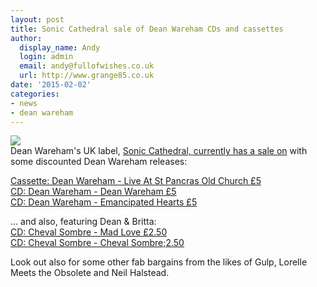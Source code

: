 ```yaml
---
layout: post
title: Sonic Cathedral sale of Dean Wareham CDs and cassettes
author:
  display_name: Andy
  login: admin
  email: andy@fullofwishes.co.uk
  url: http://www.grange85.co.uk
date: '2015-02-02'
categories:
- news
- dean wareham
---
```

<p><img src="https://media.fullofwishes.co.uk/05-dean_wareham/sleeves/dean-wareham-sonic-cathedral-cd.jpg" class="aligncenter" /><br />
Dean Wareham's UK label, <a href="http://soniccathedral.bigcartel.com/">Sonic Cathedral, currently has a sale on</a> with some discounted Dean Wareham releases:</p>
<p><a href="http://soniccathedral.bigcartel.com/product/scr076-dean-wareham-live-at-st-pancras-old-church-mc">Cassette: Dean Wareham - Live At St Pancras Old Church &pound;5</a><br />
<a href="http://soniccathedral.bigcartel.com/product/scr075-dean-wareham-dean-wareham-cd">CD: Dean Wareham - Dean Wareham &pound;5</a><br />
<a href="http://soniccathedral.bigcartel.com/product/scr047-dean-wareham-emancipated-hearts-cd">CD: Dean Wareham - Emancipated Hearts &pound;5</a></p>
<p>... and also, featuring Dean & Britta:<br />
<a href="http://soniccathedral.bigcartel.com/product/scr050-cheval-sombre-mad-love-cd">CD: Cheval Sombre - Mad Love &pound;2.50</a><br />
<a href="http://soniccathedral.bigcartel.com/product/cd-dbl-0003-cheval-sombre-cheval-sombre-cd">CD: Cheval Sombre - Cheval Sombre;2.50</a></p>
<p>Look out also for some other fab bargains from the likes of Gulp, Lorelle Meets the Obsolete and Neil Halstead.</p>
